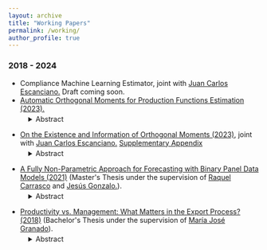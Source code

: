 ```yaml
---
layout: archive
title: "Working Papers"
permalink: /working/
author_profile: true
---
```


### 2018 - 2024 
+ Compliance Machine Learning Estimator, joint with [Juan Carlos Escanciano.](https://sites.google.com/view/juancarlosescanciano/home) Draft coming soon. 
+ [Automatic Orthogonal Moments for Production Functions Estimation (2023).](https://drive.google.com/file/d/1fTqhtOlvpKZDzRIPcb4DomRTB-Bt_WZK/view?usp=sharing)
<dl style="margin-top: -10px;">
  <dd>
    <details>
      <summary>
        Abstract
      </summary>
This paper provides an automatic construction for debiasing moments in general semiparametric models defined by several conditional moment restrictions, with possibly different conditioning variables and endogenous regressors. The construction is automatic in the sense that orthogonal moments are obtained using a data-driven algorithm and exploiting the initial identifying moments only. Our approach, among the large number of possible instruments, automatically selects instrument functions that guarantee orthogonality. Therefore, our methodology does not require finding closed-form expressions for the locally robust moments, which might be challenging in practice, or an "ad-hoc" selection of instruments. We apply our proposed approach to the estimation of production functions at the firm level, revisiting the model introduced by the seminal work of Olley and Pakes (1996). Through numerical experimentation and real data of Chilean firms, we assess the relative performance of our estimator relative to a standard approach in the literature: the estimator introduced by Ackerberg et al. (2015).  Our results indicate that, if first stages bias is not properly accounted for, one can obtain incorrect and non-reliable conclusions about input elasticities. In addition, our method is able to uncover much more heterogeneity in production functions across industries than previously recognized. Finally, first-stage bias could also lead to misleading conclusions about the evolution of productivity in the economy, which is a central object for designing public policies in several contexts. This highlights the relevance of our new estimator.
    </details>
  </dd>
</dl>

+ [On the Existence and Information of Orthogonal Moments (2023)](https://arxiv.org/abs/2303.11418), joint with [Juan Carlos Escanciano.](https://sites.google.com/view/juancarlosescanciano/home) [Supplementary Appendix](https://drive.google.com/file/d/1X8gtzjNk1g1mZxBONcD3vbVMuBKHQJDC/view?usp=sharing)
<dl style="margin-top: -10px;">
  <dd>
    <details>
      <summary>
        Abstract
      </summary>
Locally Robust (LR)/Orthogonal/Debiased moments have proven useful with machine learning first steps, but their existence has not been investigated for general parameters. In this paper, we provide a necessary and sufficient condition, referred to as Restricted Local Non-surjectivity (RLN), for the existence of such orthogonal moments to conduct robust
inference on general parameters of interest in regular semiparametric models. In addition, we study when score-type tests based on orthogonal moments are locally informative at
the parametric rate. We demonstrate the utility of our general results by characterizing orthogonal moments in a class of models with unobserved heterogeneity (UH). Orthogonality
for general smooth functionals of the distribution of UH is also characterized. As a second major application, we find orthogonal moments for general conditional moments models,
including the fully saturated two stage least squares, heterogeneous parameters in treatment effects, sample selection models, and popular models of demand for differentiated
products. We apply our results to the Oregon Health Experiment to study heterogeneous treatment effects of Medicaid on different health outcomes.
    </details>
  </dd>
</dl>


+ [A Fully Non-Parametric Approach for Forecasting with Binary Panel Data Models (2021)](https://drive.google.com/file/d/1D1bWW8OL7EMFqvkJ7WB8rtwnjeedCvvq/view?usp=share_link) (Master's Thesis under the supervision of [Raquel Carrasco](https://scholar.google.es/citations?user=pMpB2gsAAAAJ&hl=e) and [Jesús Gonzalo.](https://www.eco.uc3m.es/~jgonzalo/)).
<dl style="margin-top: -10px;">
  <dd>
    <details>
      <summary>
        Abstract
      </summary>
    This paper introduces a fully non-parametric approach for forecasting binary variables in a static panel data setting with strictly exogenous regressors, where N is large while T does not need to be large. The method does not make any assumption about the distribution of the errors of the model, the distribution of the individual effects, or even how the regressors and the associated parameters affect the dependent variable. The novelty of the technique relies on exploiting a sufficient statistic and using the fact that, under suitable conditions, this variable approximately follows the Poisson distribution. Built on this approximation, the approach applies the Tweedie's Formula, which allows identifying the one-step-ahead forecast of the outcome variable in this non-linear framework. The proposal can be easily extended to obtain predictions h-steps ahead. By means of numerous simulation exercises, the paper shows that the Tweedie's Forecast can achieve desirable forecast properties and be a satisfactory competitor against usual probit and logit models, regardless of numerous features of the data. Furthermore, this study applies the proposed approach to predict different health attributes (both physical and mental) for Spanish older adults, using grip strength as the predictor. Once again, the evidence indicates that the Tweedie's Forecast is able to systematically achieve good relative forecast accuracy.
    </details>
  </dd>
</dl>


+ [Productivity vs. Management: What Matters in the Export Process? (2018)](https://drive.google.com/file/d/1m-2sZ8UNMFSvLqU12fidA5H8K1TOKkxo/view?usp=sharing) (Bachelor's Thesis under the supervision of [María José Granado](https://face.unt.edu.ar/web/ieconomia/profesores/maria-jose-granado/)).
<dl style="margin-top: -10px;">
  <dd>
    <details>
      <summary>
        Abstract
      </summary>
      In this paper, both a theoretical and an empirical model to study the contribution of productivity and management practices on exporter status are presented. On the theoretical side, a multiple heterogeneity model is developed, where firms can differ in their levels of two dierent kinds of productivity: in cost and in management, in a context of monopolistic competition. With this, in the autarkic case, the model achieves two conditions (Zero Cut-Off Profitt Condition and Free Entry Condition) that firstly determine which firms enter and produce in the market. Then, by opening the economy to the rest of the world, the model not only shows which firms survive in the domestic market but also which ones export. Therefore, the most productive firms would not necessarily export, because export decision also depends on how efectively firms carry out a set of management practices to adapt their product to foreign demand. On the empirical side, productivity and management practices at firm level are measured by using several methods and specications to identify their efect on exporter status, exploiting the waves of The World Bank Enterprise Surveys of 2006, 2010 and 2017 for Argentina. The main results indicate that both productivity and management practices
affect positively the probability of being an exporter, and their effects are very similar in magnitude. Thanks to my work, I have identied some particular strategies firms should mainly focus on. Indeed, I suggest that obtaining ISO certications, offering training programs to employees and using services or programs to promote exports are important for being an exporter.
    </details>
  </dd>
</dl>
